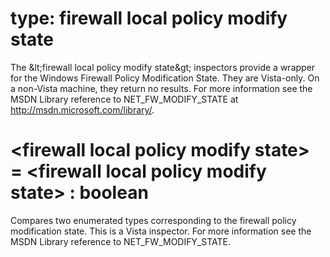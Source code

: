 # type: firewall local policy modify state

The &amp;lt;firewall local policy modify state&amp;gt; inspectors provide a wrapper for the Windows Firewall Policy Modification State. They are Vista-only. On a non-Vista machine, they return no results. For more information see the MSDN Library reference to NET_FW_MODIFY_STATE at http://msdn.microsoft.com/library/.

# &lt;firewall local policy modify state&gt; = &lt;firewall local policy modify state&gt; : boolean

Compares two enumerated types corresponding to the firewall policy modification state. This is a Vista inspector. For more information see the MSDN Library reference to NET_FW_MODIFY_STATE.
